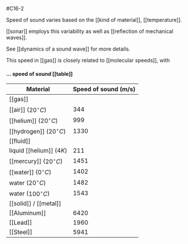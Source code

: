 #C16-2 

Speed of sound varies based on the [[kind of material]], [[temperature]].

[[sonar]] employs this variability as well as [[reflection of mechanical waves]].

See [[dynamics of a sound wave]] for more details.

This speed in [[gas]] is closely related to [[molecular speeds]], with

#### ... speed of sound [[table]]
|Material|Speed of sound (m/s)|
|-|-|
|[[gas]]||
|[[air]] ($20^\circ C$)| 344|
|[[helium]] ($20^\circ C$)| 999|
|[[hydrogen]] ($20^\circ C$)| 1330|
|[[fluid]]||
|liquid [[helium]] ($4 K$)| 211|
|[[mercury]] ($20^\circ C$)| 1451|
|[[water]] ($0^\circ C$)| 1402|
|water ($20^\circ C$)| 1482|
|water ($100^\circ C$)| 1543|
|[[solid]] / [[metal]]||
|[[Aluminum]]| 6420|
|[[Lead]]| 1960|
|[[Steel]]| 5941|
